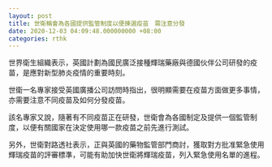 ```yaml
---
layout: post
title: 世衛稱會為各國提供監管制度以便揀選疫苗　需注意分發
date: 2020-12-03 04:09:48.000000000 +08:00
categories: rthk
---
```


世界衛生組織表示，英國計劃為國民廣泛接種輝瑞藥廠與德國伙伴公司研發的疫苗，是應對新型肺炎疫情的重要時刻。

世衛一名專家接受英國廣播公司訪問時指出，很明顯需要在疫苗方面做更多事情，亦需要注意不同疫苗及如何分發疫苗。

該名專家又說，隨著有不同疫苗正在研發，世衛會為各國制定及提供一個監管制度，以便有關國家在決定使用哪一款疫苗之前先進行測試。

另外，世衛對路透社表示，正與英國的藥物監管部門商討，獲取對方批准緊急使用輝瑞疫苗的評審標準，可能有助加快世衛將輝瑞疫苗，列入緊急使用名單的進程。
